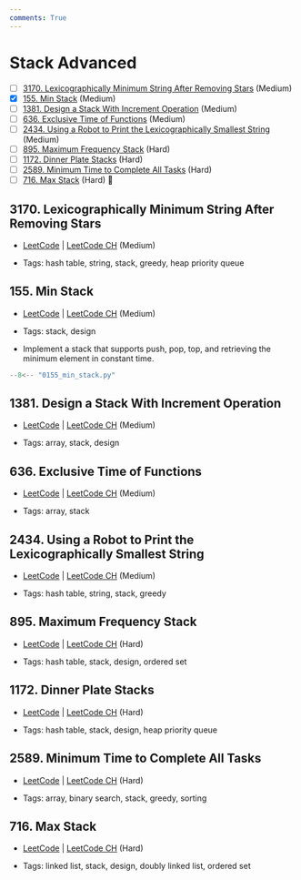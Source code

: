 ```yaml
---
comments: True
---
```


# Stack Advanced

- [ ] [3170. Lexicographically Minimum String After Removing Stars](https://leetcode.cn/problems/lexicographically-minimum-string-after-removing-stars/) (Medium)
- [x] [155. Min Stack](https://leetcode.cn/problems/min-stack/) (Medium)
- [ ] [1381. Design a Stack With Increment Operation](https://leetcode.cn/problems/design-a-stack-with-increment-operation/) (Medium)
- [ ] [636. Exclusive Time of Functions](https://leetcode.cn/problems/exclusive-time-of-functions/) (Medium)
- [ ] [2434. Using a Robot to Print the Lexicographically Smallest String](https://leetcode.cn/problems/using-a-robot-to-print-the-lexicographically-smallest-string/) (Medium)
- [ ] [895. Maximum Frequency Stack](https://leetcode.cn/problems/maximum-frequency-stack/) (Hard)
- [ ] [1172. Dinner Plate Stacks](https://leetcode.cn/problems/dinner-plate-stacks/) (Hard)
- [ ] [2589. Minimum Time to Complete All Tasks](https://leetcode.cn/problems/minimum-time-to-complete-all-tasks/) (Hard)
- [ ] [716. Max Stack](https://leetcode.cn/problems/max-stack/) (Hard) 👑

## 3170. Lexicographically Minimum String After Removing Stars

-   [LeetCode](https://leetcode.com/problems/lexicographically-minimum-string-after-removing-stars/) | [LeetCode CH](https://leetcode.cn/problems/lexicographically-minimum-string-after-removing-stars/) (Medium)

-   Tags: hash table, string, stack, greedy, heap priority queue

## 155. Min Stack

-   [LeetCode](https://leetcode.com/problems/min-stack/) | [LeetCode CH](https://leetcode.cn/problems/min-stack/) (Medium)

-   Tags: stack, design
-   Implement a stack that supports push, pop, top, and retrieving the minimum element in constant time.

```python title="155. Min Stack - Python Solution"
--8<-- "0155_min_stack.py"
```

## 1381. Design a Stack With Increment Operation

-   [LeetCode](https://leetcode.com/problems/design-a-stack-with-increment-operation/) | [LeetCode CH](https://leetcode.cn/problems/design-a-stack-with-increment-operation/) (Medium)

-   Tags: array, stack, design

## 636. Exclusive Time of Functions

-   [LeetCode](https://leetcode.com/problems/exclusive-time-of-functions/) | [LeetCode CH](https://leetcode.cn/problems/exclusive-time-of-functions/) (Medium)

-   Tags: array, stack

## 2434. Using a Robot to Print the Lexicographically Smallest String

-   [LeetCode](https://leetcode.com/problems/using-a-robot-to-print-the-lexicographically-smallest-string/) | [LeetCode CH](https://leetcode.cn/problems/using-a-robot-to-print-the-lexicographically-smallest-string/) (Medium)

-   Tags: hash table, string, stack, greedy

## 895. Maximum Frequency Stack

-   [LeetCode](https://leetcode.com/problems/maximum-frequency-stack/) | [LeetCode CH](https://leetcode.cn/problems/maximum-frequency-stack/) (Hard)

-   Tags: hash table, stack, design, ordered set

## 1172. Dinner Plate Stacks

-   [LeetCode](https://leetcode.com/problems/dinner-plate-stacks/) | [LeetCode CH](https://leetcode.cn/problems/dinner-plate-stacks/) (Hard)

-   Tags: hash table, stack, design, heap priority queue

## 2589. Minimum Time to Complete All Tasks

-   [LeetCode](https://leetcode.com/problems/minimum-time-to-complete-all-tasks/) | [LeetCode CH](https://leetcode.cn/problems/minimum-time-to-complete-all-tasks/) (Hard)

-   Tags: array, binary search, stack, greedy, sorting

## 716. Max Stack

-   [LeetCode](https://leetcode.com/problems/max-stack/) | [LeetCode CH](https://leetcode.cn/problems/max-stack/) (Hard)

-   Tags: linked list, stack, design, doubly linked list, ordered set
